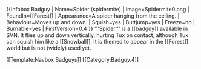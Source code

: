 {{Infobox Badguy
| Name=Spider (spidermite)
| Image=Spidermite0.png
| FoundIn=[[Forest]]
| Appearance=A spider hanging from the ceiling.
| Behaviour=Moves up and down.
| Squish=yes
| Buttjump=yes
| Freeze=no
| Burnable=yes
| FirstVersion=0.4
}}
'''Spider''' is a [[badguy]] available in SVN. It flies up and down vertically, hurting Tux on contact, although Tux can squish him like a [[Snowball]]. It is themed to appear in the [[Forest]] world but is not (widely) used yet.

[[Template:Navbox Badguys]]
[[Category:Badguy.4]]
